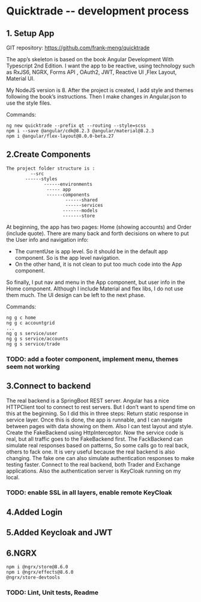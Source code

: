 # Quicktrade -- development process

## 1. Setup App

GIT repository: https://github.com/frank-meng/quicktrade

The app’s skeleton is based on the book Angular Development With Typescript 2nd Edition. I want the app to be reactive, using technology such as RxJS6, NGRX, Forms API , OAuth2, JWT, Reactive UI ,Flex Layout, Material UI.

My NodeJS version is 8. After the project is created, I add style and themes following the book’s instructions. Then I make changes in Angular.json to use the style files.

Commands:
```
ng new quicktrade --prefix qt --routing --style=scss
npm i --save @angular/cdk@8.2.3 @angular/material@8.2.3
npm i @angular/flex-layout@8.0.0-beta.27
```
## 2.Create Components
	The project folder structure is :
             --src  
	       ------styles   
                  ------environments 	
                   ----- app
	               ------components
                          ------shared
                          ------services
                         -------models
                         -------store		
	
At beginning, the app has two pages: Home (showing accounts) and Order (include quote).  There are many back and forth decisions on where to put the User info and navigation info: 
- The currentUse is app level. So it should be in the default app component. So is the app level navigation.
- On the other hand, it is not clean to put too much code into the App component.


So finally, I put nav and menu in the App component, but user info in the Home component. Although I include Material and flex libs, I do not use them much. The UI design can be left to the next phase.  

Commands:
```
ng g c home
ng g c accountgrid
...
ng g s service/user
ng g s service/accounts
ng g s service/trade
```
### TODO:  add a footer component, implement menu, themes seem not working 

## 3.Connect to backend
The real backend is a SpringBoot REST server. Angular has a nice HTTPClient tool to connect to rest servers. But I don’t want to spend time on this at the beginning. So I did this in three steps:
Return static response in service layer. Once this is done, the app is runnable, and I can navigate between pages with data showing on them. Also I can test layout and style.
Create the FakeBackend using HttpInterceptor. Now the service code is real, but all traffic goes to the FakeBackend first. The FackBackend can simulate real responses based on patterns, So some calls go to real back, others to fack one. It is very useful because the real backend is also changing.  The fake one can also simulate authentication responses to make testing faster.
Connect to the real backend, both Trader and Exchange applications. Also the authentication server is KeyCloak running on my local. 

### TODO:  enable SSL in all layers, enable remote KeyCloak 
## 4.Added Login

## 5.Added Keycloak and JWT
## 6.NGRX

```
npm i @ngrx/store@8.6.0
npm i @ngrx/effects@8.6.0
@ngrx/store-devtools
```





### TODO:  Lint, Unit tests, Readme 

